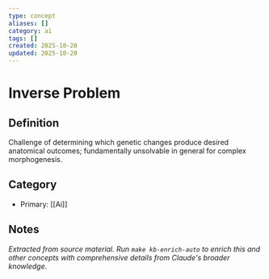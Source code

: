 ```yaml
---
type: concept
aliases: []
category: ai
tags: []
created: 2025-10-20
updated: 2025-10-20
---
```


# Inverse Problem

## Definition

Challenge of determining which genetic changes produce desired anatomical outcomes; fundamentally unsolvable in general for complex morphogenesis.

## Category

- Primary: [[Ai]]

## Notes

*Extracted from source material. Run `make kb-enrich-auto` to enrich this and other concepts with comprehensive details from Claude's broader knowledge.*
